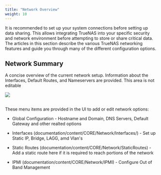 ```yaml
---
title: "Network Overview"
weight: 10
---
```


It is recommended to set up your system connections before setting up data sharing.
This allows integrating TrueNAS into your specific security and network environment before attempting to store or share critical data.
The articles in this section describe the various TrueNAS networking features and guide you through many of the different configuration options.

## Network Summary
A concise overview of the current network setup. Information about the Interfaces, Default Routes, and Nameservers are provided.
This area is not editable

<img src="documentation/static/images/CORE/12.0/NetworkSummary.png">
<br><br>

These menu items are provided in the UI to add or edit network options:

* Global Configuration - Hostname and Domain, DNS Servers, Default Gateway and other realted options

* Interfaces (documentation/content/CORE/Network/Interfaces/) - Set up Static IP, Bridge, LAGG, amd Vlan's

* Static Routes (documentation/content/CORE/Network/StaticRoutes) - Add a static route here if it is required to reach portions of the network 

* IPMI (documentation/content/CORE/Network/IPMI) - Configure Out of Band Management
